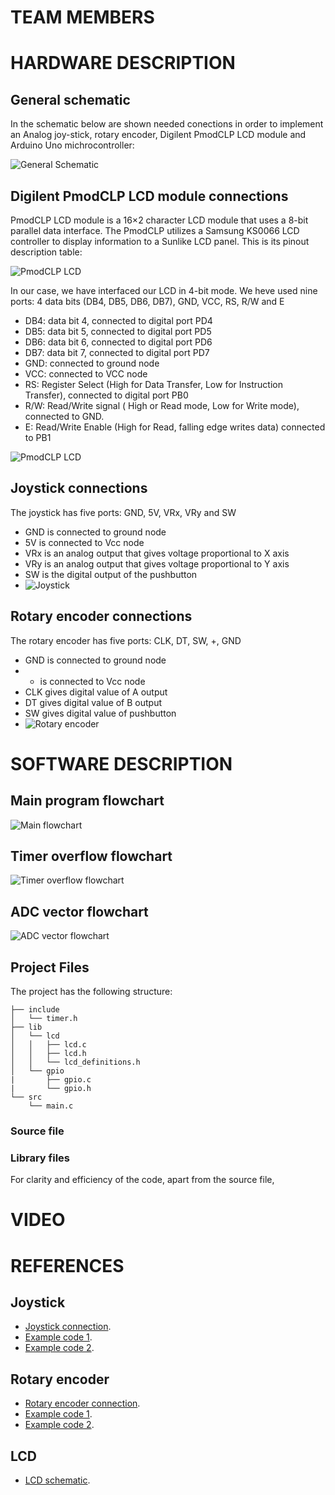 # TEAM MEMBERS
# HARDWARE DESCRIPTION
## General schematic

In the schematic below are shown needed conections in order to implement an Analog joy-stick, rotary encoder, Digilent PmodCLP LCD module and Arduino Uno michrocontroller:

![General Schematic](https://github.com/IratiEcharri/digital-electronics-2/blob/main/FinalProject_Luis_Irati/Scheme%201.png) 

## Digilent PmodCLP LCD module connections

PmodCLP LCD module is a 16×2 character LCD module that uses a 8-bit parallel data interface. The PmodCLP utilizes a Samsung KS0066 LCD controller to display information to a Sunlike LCD panel. This is its pinout description table:

![PmodCLP LCD](https://github.com/IratiEcharri/digital-electronics-2/blob/main/FinalProject_Luis_Irati/LCD.PNG)

In our case, we have interfaced our LCD in 4-bit mode. We heve used nine ports: 4 data bits (DB4, DB5, DB6, DB7), GND, VCC, RS, R/W and E

- DB4: data bit 4, connected to digital port PD4
- DB5: data bit 5, connected to digital port PD5
- DB6: data bit 6, connected to digital port PD6
- DB7: data bit 7, connected to digital port PD7
- GND: connected to ground node
- VCC: connected to VCC node
- RS: Register Select (High for Data Transfer, Low for Instruction Transfer), connected to digital port PB0
- R/W: Read/Write signal ( High or Read mode, Low for Write mode), connected to GND.
- E: Read/Write Enable (High for Read, falling edge writes data) connected to PB1

![PmodCLP LCD](https://github.com/IratiEcharri/digital-electronics-2/blob/main/FinalProject_Luis_Irati/4bit%20mode.PNG)
## Joystick connections
The joystick has five ports: GND, 5V, VRx, VRy and SW
- GND is connected to ground node
- 5V is connected to Vcc node
- VRx is an analog output that gives voltage proportional to X axis
- VRy is an analog output that gives voltage proportional to Y axis
- SW is the digital output of the pushbutton
- ![Joystick](https://components101.com/sites/default/files/component_pin/Joystick-Module-Pinout.png)
## Rotary encoder connections
The rotary encoder has five ports: CLK, DT, SW, +, GND
- GND is connected to ground node
- + is connected to Vcc node
- CLK gives digital value of A output
- DT gives digital value of B output
- SW gives digital value of pushbutton
- ![Rotary encoder](https://components101.com/sites/default/files/component_pin/KY-04-Rotary-Encoder-Pinout.jpg)
# SOFTWARE DESCRIPTION
## Main program flowchart
![Main flowchart](https://github.com/IratiEcharri/digital-electronics-2/blob/main/FinalProject_Luis_Irati/Main%20flowchart.png)
## Timer overflow flowchart
![Timer overflow flowchart](https://github.com/IratiEcharri/digital-electronics-2/blob/main/FinalProject_Luis_Irati/Timer%20overflow%20flowchart.png)
## ADC vector flowchart
![ADC vector flowchart](https://github.com/IratiEcharri/digital-electronics-2/blob/main/FinalProject_Luis_Irati/ADC%20vector%20flowchart.png)
## Project Files

The project has the following structure:

```
├── include
│   └── timer.h
├── lib
│   └── lcd
│   │   ├── lcd.c
│   │   ├── lcd.h
│   │   └── lcd_definitions.h
│   └── gpio
|       ├── gpio.c
|       └── gpio.h
└── src
    └── main.c
```

### Source file



### Library files

For clarity and efficiency of the code, apart from the source file, 

# VIDEO


# REFERENCES
## Joystick
- [Joystick connection](https://components101.com/modules/joystick-module).
- [Example code 1](https://create.arduino.cc/projecthub/MisterBotBreak/how-to-use-a-joystick-with-serial-monitor-1f04f0).
- [Example code 2](https://arduinogetstarted.com/tutorials/arduino-joystick).

## Rotary encoder
- [Rotary encoder connection](https://components101.com/modules/KY-04-rotary-encoder-pinout-features-datasheet-working-application-alternative).
- [Example code 1](https://lastminuteengineers.com/rotary-encoder-arduino-tutorial/).
- [Example code 2](https://howtomechatronics.com/tutorials/arduino/rotary-encoder-works-use-arduino/).
## LCD
- [LCD schematic](https://projects.digilentinc.com/56004/using-the-pmod-clp-with-arduino-uno-95c040).
